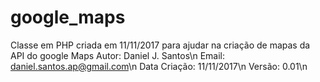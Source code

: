 # google_maps
Classe em PHP criada em 11/11/2017 para ajudar na criação de mapas da API do google Maps
Autor: Daniel J. Santos\n
Email: daniel.santos.ap@gmail.com\n
Data Criação: 11/11/2017\n
Versão: 0.01\n
